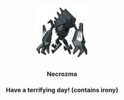 <p align="center">
    <img src="https://raw.githubusercontent.com/PokeAPI/sprites/master/sprites/pokemon/800.png" width="150" height="150">
</p>
<h3 align="center"> <b>Necrozma</b></h3>
<h3 align="center">Have a terrifying day! (contains irony)</h3>

